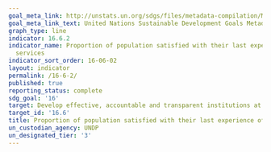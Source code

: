 ```yaml
---
goal_meta_link: http://unstats.un.org/sdgs/files/metadata-compilation/Metadata-Goal-16.pdf
goal_meta_link_text: United Nations Sustainable Development Goals Metadata (pdf 1361kB)
graph_type: line
indicator: 16.6.2
indicator_name: Proportion of population satisfied with their last experience of public
  services
indicator_sort_order: 16-06-02
layout: indicator
permalink: /16-6-2/
published: true
reporting_status: complete
sdg_goal: '16'
target: Develop effective, accountable and transparent institutions at all levels
target_id: '16.6'
title: Proportion of population satisfied with their last experience of public services
un_custodian_agency: UNDP
un_designated_tier: '3'
---
```

